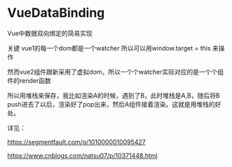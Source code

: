# VueDataBinding
Vue中数据双向绑定的简易实现

关键 vue1的每一个dom都是一个watcher 所以可以用window.target = this 来操作

然而vue2组件跟新采用了虚拟dom，所以一个个watcher实际对应的是一个个组件的render函数

所以用堆栈来保存，我比如渲染A的时候，遇到了B，此时堆栈是A,B，随后将B push进去了以后，渲染好了pop出来，然后A组件接着渲染。这就是用堆栈的好处。

详见：

https://segmentfault.com/q/1010000010095427

https://www.cnblogs.com/natsu07/p/10371448.html

